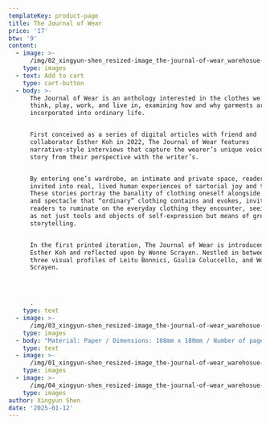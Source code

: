 ```yaml
---
templateKey: product-page
title: The Journal of Wear
price: '17'
btw: '9'
content:
  - image: >-
      /img/02_xingyun-shen_resized-image_the-journal-of-wear_warehosue-website.jpg
    type: images
  - text: Add to cart
    type: cart-button
  - body: >-
      The Journal of Wear is an anthology interested in the clothes we feel,
      think, play, work, and live in, examining how and why garments are
      incorporated into ordinary life.


      First conceived as a series of digital articles with friend and
      collaborator Esther Koh in 2022, The Journal of Wear features
      narrative-style interviews that capture the wearer’s unique voice and
      story from their perspective with the writer’s.


      By entering one’s wardrobe, an intimate and private space, readers are
      invited into real, lived human experiences of sartorial joy and troubles.
      These stories portray the banality of clothing oneself alongside the awe
      and spectacle that “ordinary” clothing contains and evokes, inviting
      readers to ruminate on the everyday clothing they encounter, seeing them
      as not just tools and objects of self-expression but means of greater
      storytelling.


      In the first printed iteration, The Journal of Wear is introduced by
      Esther Koh and reflected upon by Wonne Scrayen. Nestled in between are
      three visual profiles of Leitu Bonnici, Giulia Coluccello, and Wonne
      Scrayen.




      .
    type: text
  - image: >-
      /img/03_xingyun-shen_resized-image_the-journal-of-wear_warehosue-website.jpg
    type: images
  - body: "Material: Paper / Dimensions: 108mm x 180mm / Number of pages: 64\L / Author: Xingyun Shen\L / Editors: Xingyun Shen / Contributors: Esther Koh, Leitu Bonicci, Giulia Coluccello, Wonne Scrayen / Graphic design: Kasper Quaink / Photography: Giulia Coluccello / Release date: 12-10-2024 / Binding: Single Section Stitch / Colour or black/white: Colour / Language: English / Paper: Natural Evolution 80gsm, Crush Cocoa 120gsm / Printing: Inkjet / Typefaces: Sono, Sono Sans, Capriola, Faktory, Authentic Sans, Literata / Made possible by: Personal Publishing / Made in: The Netherlands / Publisher: Clothes Press / Production costs per item: €5,55 / Production hours per item: 50 plus / Collaboration: yes"
    type: text
  - image: >-
      /img/01_xingyun-shen_resized-image_the-journal-of-wear_warehosue-website.jpg
    type: images
  - image: >-
      /img/04_xingyun-shen_resized-image_the-journal-of-wear_warehosue-website.jpg
    type: images
author: Xingyun Shen
date: '2025-01-12'
---
```


